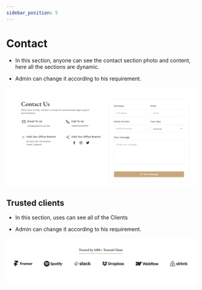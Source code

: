 ```yaml
---
sidebar_position: 5
---
```


# Contact


- In this section, anyone can see the contact section photo and content, here all the sections are dynamic.

- Admin can change it according to his requirement.

![gallary](./img/co.png)


## Trusted  clients

- In this section, uses can see all of the Clients

- Admin can change it according to his requirement.

![clients](./img/cl.png)
